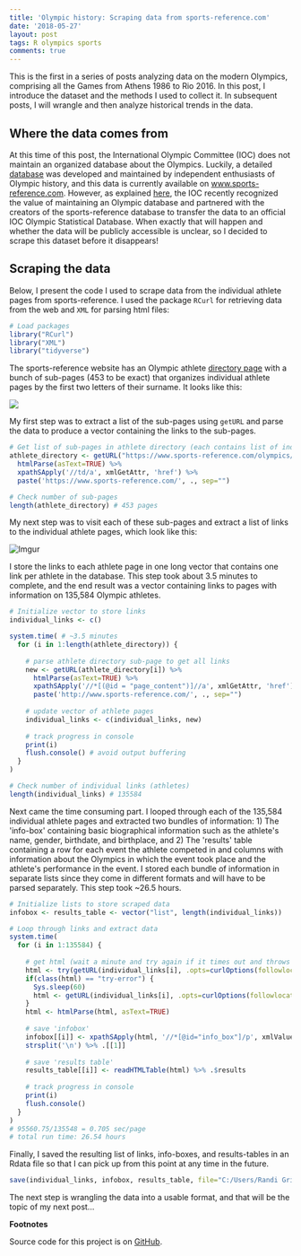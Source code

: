 ```yaml
---
title: 'Olympic history: Scraping data from sports-reference.com'
date: '2018-05-27'
layout: post
tags: R olympics sports
comments: true
---
```




This is the first in a series of posts analyzing data on the modern Olympics, comprising all the Games from Athens 1986 to Rio 2016. In this post, I introduce the dataset and the methods I used to collect it. In subsequent posts, I will wrangle and then analyze historical trends in the data. 

## Where the data comes from

At this time of this post, the International Olympic Committee (IOC) does not maintain an organized database about the Olympics. Luckily, a detailed [database](http://www.olympedia.org/) was developed and maintained by independent enthusiasts of Olympic history, and this data is currently available on www.sports-reference.com. However, as explained [here](http://olympstats.com/2016/08/21/the-olymadmen-and-olympstats-and-sports-reference/), the IOC recently recognized the value of maintaining an Olympic database and partnered with the creators of the sports-reference database to transfer the data to an official IOC Olympic Statistical Database. When exactly that will happen and whether the data will be publicly accessible is unclear, so I decided to scrape this dataset before it disappears! 

## Scraping the data

Below, I present the code I used to scrape data from the individual athlete pages from sports-reference. I used the package `RCurl` for retrieving data from the web and `XML` for parsing html files:


```r
# Load packages
library("RCurl")
library("XML")
library("tidyverse")
```

The sports-reference website has an Olympic athlete [directory page](https://www.sports-reference.com/olympics/athletes) with a bunch of sub-pages (453 to be exact) that organizes individual athlete pages by the first two letters of their surname. It looks like this:

![](http://i.imgur.com/sza7p0s.png)

My first step was to extract a list of the sub-pages using `getURL` and parse the data to produce a vector containing the links to the sub-pages.


```r
# Get list of sub-pages in athlete directory (each contains list of individual athlete pages)
athlete_directory <- getURL("https://www.sports-reference.com/olympics/athletes/") %>%
  htmlParse(asText=TRUE) %>%
  xpathSApply('//td/a', xmlGetAttr, 'href') %>%
  paste('https://www.sports-reference.com/', ., sep="")

# Check number of sub-pages 
length(athlete_directory) # 453 pages
```

My next step was to visit each of these sub-pages and extract a list of links to the individual athlete pages, which look like this:

![Imgur](http://i.imgur.com/LVx5UU0.png)

I store the links to each athlete page in one long vector that contains one link per athlete in the database. This step took about 3.5 minutes to complete, and the end result was a vector containing links to pages with information on 135,584 Olympic athletes.


```r
# Initialize vector to store links
individual_links <- c() 

system.time( # ~3.5 minutes
  for (i in 1:length(athlete_directory)) {
    
    # parse athlete directory sub-page to get all links
    new <- getURL(athlete_directory[i]) %>%
      htmlParse(asText=TRUE) %>%
      xpathSApply('//*[(@id = "page_content")]//a', xmlGetAttr, 'href') %>%
      paste('http://www.sports-reference.com/', ., sep="")
    
    # update vector of athlete pages
    individual_links <- c(individual_links, new) 
    
    # track progress in console
    print(i) 
    flush.console() # avoid output buffering
  }
) 

# Check number of individual links (athletes)
length(individual_links) # 135584
```

Next came the time consuming part. I looped through each of the 135,584 individual athlete pages and extracted two bundles of information: 1) The 'info-box' containing basic biographical information such as the athlete's name, gender, birthdate, and birthplace, and 2) The 'results' table containing a row for each event the athlete competed in and columns with information about the Olympics in which the event took place and the athlete's performance in the event. I stored each bundle of information in separate lists since they come in different formats and will have to be parsed separately. This step took ~26.5 hours. 


```r
# Initialize lists to store scraped data
infobox <- results_table <- vector("list", length(individual_links))

# Loop through links and extract data 
system.time( 
  for (i in 1:135584) {
    
    # get html (wait a minute and try again if it times out and throws and error)
    html <- try(getURL(individual_links[i], .opts=curlOptions(followlocation=TRUE)), silent=TRUE)
    if(class(html) == "try-error") {
      Sys.sleep(60)
      html <- getURL(individual_links[i], .opts=curlOptions(followlocation=TRUE))
    }
    html <- htmlParse(html, asText=TRUE)
    
    # save 'infobox'
    infobox[[i]] <- xpathSApply(html, '//*[@id="info_box"]/p', xmlValue) %>%
    strsplit('\n') %>% .[[1]]
    
    # save 'results table'
    results_table[[i]] <- readHTMLTable(html) %>% .$results
    
    # track progress in console
    print(i)
    flush.console() 
  }
)
# 95560.75/135548 = 0.705 sec/page
# total run time: 26.54 hours
```

Finally, I saved the resulting list of links, info-boxes, and results-tables in an Rdata file so that I can pick up from this point at any time in the future. 


```r
save(individual_links, infobox, results_table, file="C:/Users/Randi Griffin/Documents/GitHub/Olympic_history/scrapings.Rdata")
```

The next step is wrangling the data into a usable format, and that will be the topic of my next post...

**Footnotes**

Source code for this project is on [GitHub](https://github.com/rgriff23/Olympic_history).
